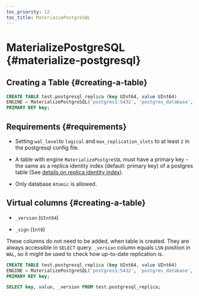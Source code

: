 ```yaml
---
toc_priority: 12
toc_title: MateriaziePostgreSQL
---
```


# MaterializePostgreSQL {#materialize-postgresql}

## Creating a Table {#creating-a-table}

``` sql
CREATE TABLE test.postgresql_replica (key UInt64, value UInt64)
ENGINE = MaterializePostgreSQL('postgres1:5432', 'postgres_database', 'postgresql_replica', 'postgres_user', 'postgres_password')
PRIMARY KEY key;
```


## Requirements {#requirements}

- Setting `wal_level`to `logical` and `max_replication_slots` to at least `2` in the postgresql config file.

- A table with engine `MaterializePostgreSQL` must have a primary key - the same as a replica identity index (default: primary key) of a postgres table (See [details on replica identity index](../../database-engines/materialize-postgresql.md#requirements)).

- Only database `Atomic` is allowed.


## Virtual columns {#creating-a-table}

- `_version` (`UInt64`)

- `_sign` (`Int8`)

These columns do not need to be added, when table is created. They are always accessible in `SELECT` query.
`_version` column equals `LSN` position in `WAL`, so it might be used to check how up-to-date replication is.

``` sql
CREATE TABLE test.postgresql_replica (key UInt64, value UInt64)
ENGINE = MaterializePostgreSQL('postgres1:5432', 'postgres_database', 'postgresql_replica', 'postgres_user', 'postgres_password')
PRIMARY KEY key;

SELECT key, value, _version FROM test.postgresql_replica;
```
